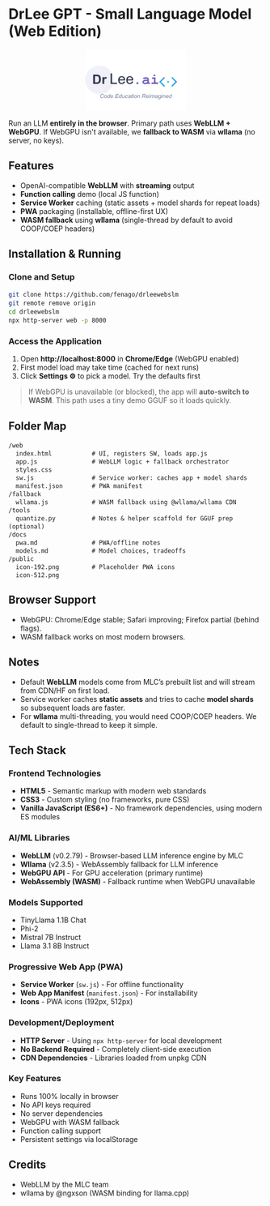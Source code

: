 # DrLee GPT - Small Language Model (Web Edition)

<div align="center">
  <img src="./public/drlee-ai-logo.png" alt="DrLee AI Logo" width="200">
</div>

Run an LLM **entirely in the browser**. Primary path uses **WebLLM + WebGPU**. If WebGPU isn't available, we **fallback to WASM** via **wllama** (no server, no keys).

## Features
- OpenAI-compatible **WebLLM** with **streaming** output
- **Function calling** demo (local JS function)
- **Service Worker** caching (static assets + model shards for repeat loads)
- **PWA** packaging (installable, offline-first UX)
- **WASM fallback** using **wllama** (single-thread by default to avoid COOP/COEP headers)

## Installation & Running

### Clone and Setup
```bash
git clone https://github.com/fenago/drleewebslm
git remote remove origin
cd drleewebslm
npx http-server web -p 8000
```

### Access the Application
1. Open **http://localhost:8000** in **Chrome/Edge** (WebGPU enabled)
2. First model load may take time (cached for next runs)
3. Click **Settings ⚙** to pick a model. Try the defaults first

> If WebGPU is unavailable (or blocked), the app will **auto-switch to WASM**. This path uses a tiny demo GGUF so it loads quickly.

## Folder Map
```
/web
  index.html           # UI, registers SW, loads app.js
  app.js               # WebLLM logic + fallback orchestrator
  styles.css
  sw.js                # Service worker: caches app + model shards
  manifest.json        # PWA manifest
/fallback
  wllama.js            # WASM fallback using @wllama/wllama CDN
/tools
  quantize.py          # Notes & helper scaffold for GGUF prep (optional)
/docs
  pwa.md               # PWA/offline notes
  models.md            # Model choices, tradeoffs
/public
  icon-192.png         # Placeholder PWA icons
  icon-512.png
```

## Browser Support
- WebGPU: Chrome/Edge stable; Safari improving; Firefox partial (behind flags).
- WASM fallback works on most modern browsers.

## Notes
- Default **WebLLM** models come from MLC’s prebuilt list and will stream from CDN/HF on first load.
- Service worker caches **static assets** and tries to cache **model shards** so subsequent loads are faster.
- For **wllama** multi-threading, you would need COOP/COEP headers. We default to single-thread to keep it simple.

## Tech Stack

### Frontend Technologies
- **HTML5** - Semantic markup with modern web standards
- **CSS3** - Custom styling (no frameworks, pure CSS)
- **Vanilla JavaScript (ES6+)** - No framework dependencies, using modern ES modules

### AI/ML Libraries
- **WebLLM** (v0.2.79) - Browser-based LLM inference engine by MLC
- **Wllama** (v2.3.5) - WebAssembly fallback for LLM inference
- **WebGPU API** - For GPU acceleration (primary runtime)
- **WebAssembly (WASM)** - Fallback runtime when WebGPU unavailable

### Models Supported
- TinyLlama 1.1B Chat
- Phi-2
- Mistral 7B Instruct
- Llama 3.1 8B Instruct

### Progressive Web App (PWA)
- **Service Worker** (`sw.js`) - For offline functionality
- **Web App Manifest** (`manifest.json`) - For installability
- **Icons** - PWA icons (192px, 512px)

### Development/Deployment
- **HTTP Server** - Using `npx http-server` for local development
- **No Backend Required** - Completely client-side execution
- **CDN Dependencies** - Libraries loaded from unpkg CDN

### Key Features
- Runs 100% locally in browser
- No API keys required
- No server dependencies
- WebGPU with WASM fallback
- Function calling support
- Persistent settings via localStorage

## Credits
- WebLLM by the MLC team
- wllama by @ngxson (WASM binding for llama.cpp)
